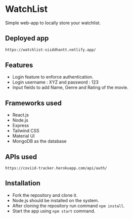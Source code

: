 # WatchList

Simple web-app to locally store your watchlist.

## Deployed app

```sh
https://watchlist-siiddhantt.netlify.app/
```

## Features

- Login feature to enforce authentication.
- Login username : XYZ and password : 123
- Input fields to add Name, Genre and Rating of the movie.

## Frameworks used
- React.js
- Node.js
- Express
- Tailwind CSS
- Material UI 
- MongoDB as the database

## APIs used
`https://coviid-tracker.herokuapp.com/api/auth/`

## Installation 

- Fork the repository and clone it.
-  Node.js should be installed on the system.
-  After cloning the repository run command `npm install`.
- Start the app using `npm start` command.
